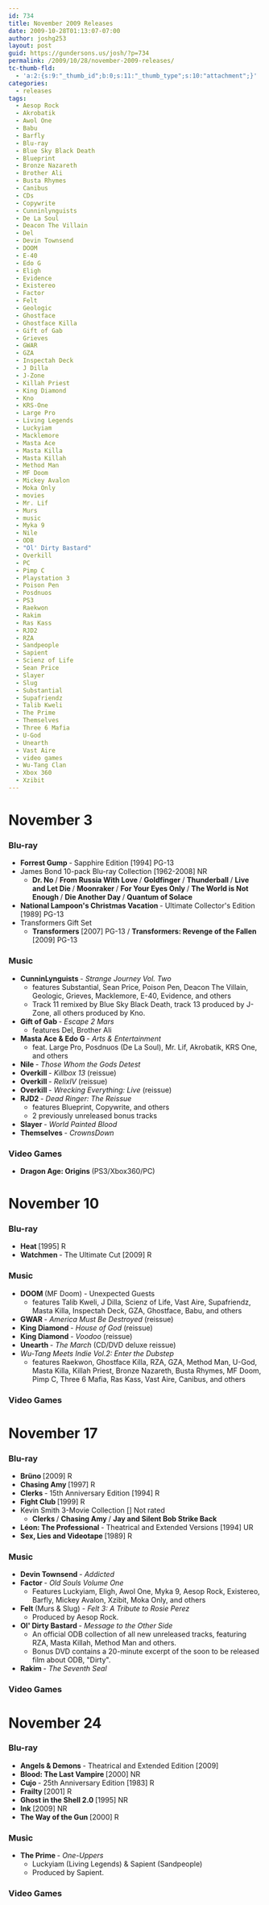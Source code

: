 ```yaml
---
id: 734
title: November 2009 Releases
date: 2009-10-28T01:13:07-07:00
author: joshg253
layout: post
guid: https://gundersons.us/josh/?p=734
permalink: /2009/10/28/november-2009-releases/
tc-thumb-fld:
  - 'a:2:{s:9:"_thumb_id";b:0;s:11:"_thumb_type";s:10:"attachment";}'
categories:
  - releases
tags:
  - Aesop Rock
  - Akrobatik
  - Awol One
  - Babu
  - Barfly
  - Blu-ray
  - Blue Sky Black Death
  - Blueprint
  - Bronze Nazareth
  - Brother Ali
  - Busta Rhymes
  - Canibus
  - CDs
  - Copywrite
  - Cunninlynguists
  - De La Soul
  - Deacon The Villain
  - Del
  - Devin Townsend
  - DOOM
  - E-40
  - Edo G
  - Eligh
  - Evidence
  - Existereo
  - Factor
  - Felt
  - Geologic
  - Ghostface
  - Ghostface Killa
  - Gift of Gab
  - Grieves
  - GWAR
  - GZA
  - Inspectah Deck
  - J Dilla
  - J-Zone
  - Killah Priest
  - King Diamond
  - Kno
  - KRS-One
  - Large Pro
  - Living Legends
  - Luckyiam
  - Macklemore
  - Masta Ace
  - Masta Killa
  - Masta Killah
  - Method Man
  - MF Doom
  - Mickey Avalon
  - Moka Only
  - movies
  - Mr. Lif
  - Murs
  - music
  - Myka 9
  - Nile
  - ODB
  - "Ol' Dirty Bastard"
  - Overkill
  - PC
  - Pimp C
  - Playstation 3
  - Poison Pen
  - Posdnuos
  - PS3
  - Raekwon
  - Rakim
  - Ras Kass
  - RJD2
  - RZA
  - Sandpeople
  - Sapient
  - Scienz of Life
  - Sean Price
  - Slayer
  - Slug
  - Substantial
  - Supafriendz
  - Talib Kweli
  - The Prime
  - Themselves
  - Three 6 Mafia
  - U-God
  - Unearth
  - Vast Aire
  - video games
  - Wu-Tang Clan
  - Xbox 360
  - Xzibit
---
```

<h1>November 3</h1>

<h3>Blu-ray</h3>

<ul>
    <li><strong>Forrest Gump </strong>- Sapphire Edition [1994] PG-13</li>
    <li>James Bond 10-pack Blu-ray Collection [1962-2008] NR
<ul>
    <li><strong>Dr. No </strong>/ <strong>From Russia With Love </strong>/ <strong>Goldfinger </strong>/ <strong>Thunderball </strong>/ <strong>Live and Let Die </strong>/ <strong>Moonraker </strong>/ <strong>For Your Eyes Only </strong>/ <strong>The World is Not Enough </strong>/ <strong>Die Another Day </strong>/ <strong>Quantum of Solace </strong></li>
</ul>
</li>
    <li><strong>National Lampoon's Christmas Vacation </strong>- Ultimate Collector's Edition [1989] PG-13</li>
    <li>Transformers Gift Set
<ul>
    <li><strong>Transformers </strong>[2007] PG-13 / <strong>Transformers: Revenge of the Fallen </strong>[2009] PG-13</li>
</ul>
</li>
</ul>

<h3>Music</h3>

<ul>
    <li><strong>CunninLynguists </strong>- <em>Strange Journey Vol. Two</em>
<ul>
    <li>features Substantial, Sean Price, Poison Pen, Deacon The Villain, Geologic, Grieves, Macklemore, E-40, Evidence, and others</li>
    <li>Track 11 remixed by Blue Sky Black Death, track 13 produced by J-Zone, all others produced by Kno.</li>
</ul>
</li>
    <li><strong>Gift of Gab </strong>- <em>Escape 2 Mars</em>
<ul>
    <li>features Del, Brother Ali</li>
</ul>
</li>
    <li><strong>Masta Ace &amp; Edo G </strong>- <em>Arts &amp; Entertainment</em>
<ul>
    <li> feat. Large Pro, Posdnuos (De La Soul), Mr. Lif, Akrobatik, KRS One, and others</li>
</ul>
</li>
    <li><strong>Nile </strong>- <em>Those Whom the Gods Detest</em></li>
    <li><strong>Overkill </strong>- <em>Killbox 13 </em>(reissue)</li>
    <li><strong>Overkill </strong>- <em>RelixIV </em>(reissue)</li>
    <li><strong>Overkill </strong>- <em>Wrecking Everything: Live </em>(reissue)</li>
    <li><strong>RJD2 </strong>- <em>Dead Ringer: The Reissue</em>
<ul>
    <li>features Blueprint, Copywrite, and others</li>
    <li>2 previously unreleased bonus tracks</li>
</ul>
</li>
    <li> <strong>Slayer </strong>- <em>World Painted Blood</em></li>
    <li><strong>Themselves </strong>- <em>CrownsDown</em></li>
</ul>

<h3>Video Games</h3>

<ul>
    <li><strong>Dragon Age: Origins </strong>(PS3/Xbox360/PC)</li>
</ul>

<h1>November 10</h1>

<h3>Blu-ray</h3>

<ul>
    <li><strong>Heat </strong>[1995] R</li>
    <li><strong>Watchmen </strong>- The Ultimate Cut [2009] R</li>
</ul>

<h3>Music</h3>

<ul>
    <li><strong>DOOM </strong>(MF Doom) - Unexpected Guests
<ul>
    <li>features Talib Kweli, J Dilla, Scienz of Life, Vast Aire, Supafriendz, Masta Killa, Inspectah Deck, GZA, Ghostface, Babu, and others</li>
</ul>
</li>
    <li><strong>GWAR </strong>- <em>America Must Be Destroyed </em>(reissue)</li>
    <li><strong>King Diamond </strong>- <em>House of God </em>(reissue)</li>
    <li><strong>King Diamond </strong>- <em>Voodoo </em>(reissue)</li>
    <li><strong>Unearth </strong>- <em>The March </em>(CD/DVD deluxe reissue)</li>
    <li><em>Wu-Tang Meets Indie Vol.2: Enter the Dubstep</em>
<ul>
    <li>features Raekwon, Ghostface Killa, RZA, GZA, Method Man, U-God,  Masta Killa, Killah Priest, Bronze Nazareth, Busta Rhymes, MF Doom, Pimp C, Three 6 Mafia, Ras Kass, Vast Aire, Canibus, and others</li>
</ul>
</li>
</ul>

<h3>Video Games</h3>

<h1>November 17</h1>

<h3>Blu-ray</h3>

<ul>
    <li><strong>Brüno </strong>[2009] R</li>
    <li><strong>Chasing Amy </strong>[1997] R</li>
    <li><strong>Clerks </strong>- 15th Anniversary Edition [1994] R</li>
    <li><strong>Fight Club </strong>[1999] R</li>
    <li>Kevin Smith 3-Movie Collection [] Not rated
<ul>
    <li><strong>Clerks </strong>/ <strong>Chasing Amy </strong>/ <strong>Jay and Silent Bob Strike Back</strong></li>
</ul>
</li>
    <li><strong>Léon: The Professional </strong>- Theatrical and Extended Versions [1994] UR</li>
    <li><strong>Sex, Lies and Videotape </strong>[1989] R</li>
</ul>

<h3>Music</h3>

<ul>
    <li><strong>Devin Townsend </strong>- <em>Addicted</em></li>
    <li><strong>Factor </strong>- <em>Old Souls Volume One</em>
<ul>
    <li>Features Luckyiam, Eligh, Awol One, Myka 9, Aesop Rock, Existereo, Barfly, Mickey Avalon, Xzibit, Moka Only, and others</li>
</ul>
</li>
    <li><strong>Felt </strong>(Murs &amp; Slug) - <em>Felt 3: A Tribute to Rosie Perez</em>
<ul>
    <li>Produced by Aesop Rock.</li>
</ul>
</li>
    <li><strong>Ol' Dirty Bastard </strong>- <em>Message to the Other Side</em>
<ul>
    <li>An official ODB collection of all new unreleased tracks, featuring RZA, Masta Killah, Method Man and others.</li>
    <li>Bonus DVD contains a 20-minute excerpt of the soon to be released film about ODB, "Dirty".</li>
</ul>
</li>
    <li><strong>Rakim </strong>- <em>The Seventh Seal</em></li>
</ul>

<h3>Video Games</h3>

<h1>November 24</h1>

<h3>Blu-ray</h3>

<ul>
    <li><strong>Angels &amp; Demons </strong>- Theatrical and Extended Edition [2009]</li>
    <li><strong>Blood: The Last Vampire </strong>[2000] NR</li>
    <li><strong>Cujo </strong>- 25th Anniversary Edition [1983] R</li>
    <li><strong>Frailty </strong>[2001] R</li>
    <li><strong>Ghost in the Shell 2.0 </strong>[1995] NR</li>
    <li><strong>Ink </strong>[2009] NR</li>
    <li><strong>The Way of the Gun </strong>[2000] R</li>
</ul>

<h3>Music</h3>

<ul>
    <li><strong>The Prime </strong>- <em>One-Uppers</em>
<ul>
    <li>Luckyiam (Living Legends) &amp; Sapient (Sandpeople)</li>
    <li>Produced by Sapient.</li>
</ul>
</li>
</ul>

<h3>Video Games</h3>